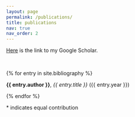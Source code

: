 ```yaml
---
layout: page
permalink: /publications/
title: publications
nav: true
nav_order: 2
---
```


<!-- _pages/publications.md -->
<div class="publications">
  
<p><a href='https://scholar.google.com/citations?user=tnOczoAAAAAJ&hl=en'>Here</a> is the link to my Google Scholar.</p>
<br />

{% for entry in site.bibliography %}
  <p><strong>{{ entry.author }}</strong>, <em>{{ entry.title }}</em> ({{ entry.year }})</p>
{% endfor %}

<p>* indicates equal contribution</p>

</div>

